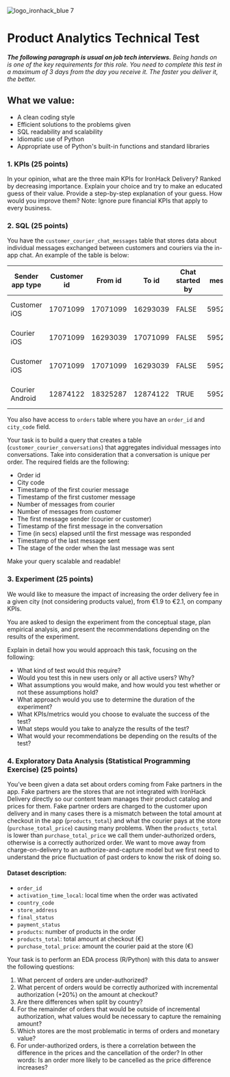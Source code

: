 ![logo_ironhack_blue 7](https://user-images.githubusercontent.com/23629340/40541063-a07a0a8a-601a-11e8-91b5-2f13e4e6b441.png)

# Product Analytics Technical Test

***The following paragraph is usual on job tech interviews.***
*Being hands on is one of the key requirements for this role. You need to complete this test in a maximum of 3 days from the day you receive it. The faster you deliver it, the better.*

## What we value:

- A clean coding style
- Efficient solutions to the problems given
- SQL readability and scalability
- Idiomatic use of Python
- Appropriate use of Python's built-in functions and standard libraries

### 1. KPIs (25 points)

In your opinion, what are the three main KPIs for IronHack Delivery? Ranked by decreasing importance. Explain your choice and try to make an educated guess of their value. Provide a step-by-step explanation of your guess. How would you improve them? Note: Ignore pure financial KPIs that apply to every business.

### 2. SQL (25 points)

You have the `customer_courier_chat_messages` table that stores data about individual messages exchanged between customers and couriers via the in-app chat. An example of the table is below:

| Sender app type | Customer id | From id | To id | Chat started by | message | Order id | Order stage | Courier id | Message sent time |
| --------------- | ----------- | ------- | ----- | --------------- | ------- | -------- | ----------- | ---------- | ----------------- |
| Customer iOS    | 17071099    | 17071099| 16293039 | FALSE | 59528555 | PICKING_UP | 16293039 | 2019-08-19 8:01:47 |
| Courier iOS     | 17071099    | 16293039| 17071099 | FALSE | 59528555 | ARRIVING | 16293039 | 2019-08-19 8:01:04 |
| Customer iOS    | 17071099    | 17071099| 16293039 | FALSE | 59528555 | PICKING_UP | 16293039 | 2019-08-19 8:00:04 |
| Courier Android | 12874122    | 18325287| 12874122 | TRUE | 59528038 | ADDRESS_DELIVERY | 18325287 | 2019-08-19 7:59:33 |

You also have access to `orders` table where you have an `order_id` and `city_code` field.

Your task is to build a query that creates a table (`customer_courier_conversations`) that aggregates individual messages into conversations. Take into consideration that a conversation is unique per order. The required fields are the following:

- Order id
- City code
- Timestamp of the first courier message
- Timestamp of the first customer message
- Number of messages from courier
- Number of messages from customer
- The first message sender (courier or customer)
- Timestamp of the first message in the conversation
- Time (in secs) elapsed until the first message was responded
- Timestamp of the last message sent
- The stage of the order when the last message was sent

Make your query scalable and readable!

### 3. Experiment (25 points)

We would like to measure the impact of increasing the order delivery fee in a given city (not considering products value), from €1.9 to €2.1, on company KPIs.

You are asked to design the experiment from the conceptual stage, plan empirical analysis, and present the recommendations depending on the results of the experiment.

Explain in detail how you would approach this task, focusing on the following:

- What kind of test would this require?
- Would you test this in new users only or all active users? Why?
- What assumptions you would make, and how would you test whether or not these assumptions hold?
- What approach would you use to determine the duration of the experiment?
- What KPIs/metrics would you choose to evaluate the success of the test?
- What steps would you take to analyze the results of the test?
- What would your recommendations be depending on the results of the test?

### 4. Exploratory Data Analysis (Statistical Programming Exercise) (25 points)

You’ve been given a data set about orders coming from Fake partners in the app. Fake partners are the stores that are not integrated with IronHack Delivery directly so our content team manages their product catalog and prices for them. Fake partner orders are charged to the customer upon delivery and in many cases there is a mismatch between the total amount at checkout in the app (`products_total`) and what the courier pays at the store (`purchase_total_price`) causing many problems. When the `products_total` is lower than `purchase_total_price` we call them under-authorized orders, otherwise is a correctly authorized order. We want to move away from charge-on-delivery to an authorize-and-capture model but we first need to understand the price fluctuation of past orders to know the risk of doing so.

#### Dataset description:

- `order_id`
- `activation_time_local`: local time when the order was activated
- `country_code`
- `store_address`
- `final_status`
- `payment_status`
- `products`: number of products in the order
- `products_total`: total amount at checkout (€)
- `purchase_total_price`: amount the courier paid at the store (€)

Your task is to perform an EDA process (R/Python) with this data to answer the following questions:

1. What percent of orders are under-authorized?
2. What percent of orders would be correctly authorized with incremental authorization (+20%) on the amount at checkout?
3. Are there differences when split by country?
4. For the remainder of orders that would be outside of incremental authorization, what values would be necessary to capture the remaining amount?
5. Which stores are the most problematic in terms of orders and monetary value?
6. For under-authorized orders, is there a correlation between the difference in the prices and the cancellation of the order? In other words: Is an order more likely to be cancelled as the price difference increases?